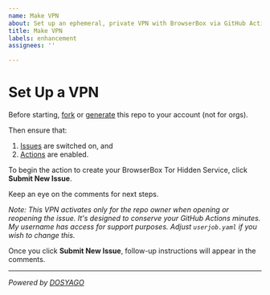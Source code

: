 ```yaml
---
name: Make VPN
about: Set up an ephemeral, private VPN with BrowserBox via GitHub Actions
title: Make VPN
labels: enhancement
assignees: ''

---
```


# Set Up a VPN

Before starting, [fork](../fork) or [generate](../generate) this repo to your account (not for orgs).

Then ensure that:

1. [Issues](../settings#issue-feature) are switched on, and 
2. [Actions](actions) are enabled.

To begin the action to create your BrowserBox Tor Hidden Service, click **Submit New Issue**. 

Keep an eye on the comments for next steps.

*Note: This VPN activates only for the repo owner when opening or reopening the issue. It's designed to conserve your GitHub Actions minutes. My username has access for support purposes. Adjust `userjob.yaml` if you wish to change this.*

Once you click **Submit New Issue**, follow-up instructions will appear in the comments.

---

*Powered by [DOSYAGO](https://dosaygo.com)*

